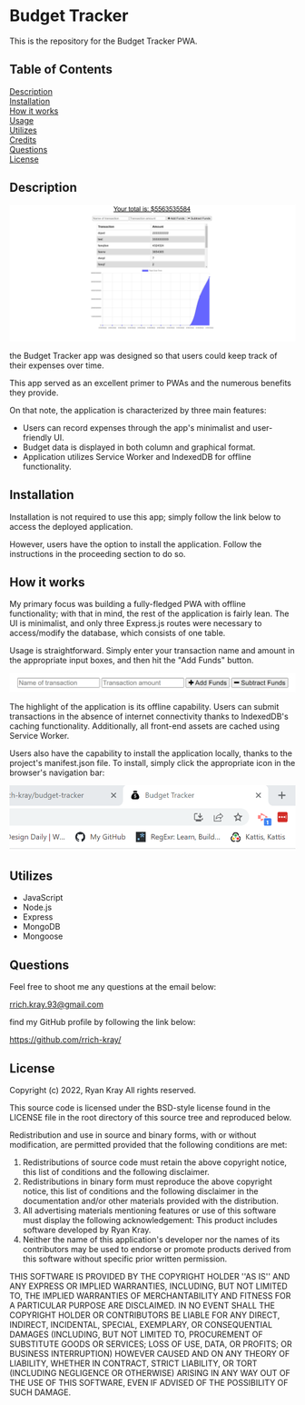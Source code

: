 # Budget Tracker

This is the repository for the Budget Tracker PWA.

## Table of Contents

[Description](#description)  
[Installation](#installation)  
[How it works](#how-it-works)  
[Usage](#usage)  
[Utilizes](#utilizes)  
[Credits](#credits)  
[Questions](#questions)  
[License](#license)

## Description

![main screenshot](./public/images/screen1.png)

the Budget Tracker app was designed so that users could keep track of their expenses over time.

This app served as an excellent primer to PWAs and the numerous benefits they provide.

On that note, the application is characterized by three main features:

- Users can record expenses through the app's minimalist and user-friendly UI.
- Budget data is displayed in both column and graphical format.
- Application utilizes Service Worker and IndexedDB for offline functionality.

## Installation

Installation is not required to use this app; simply follow the link below to access the deployed application.

However, users have the option to install the application. Follow the instructions in the proceeding section to do so.

## How it works

My primary focus was building a fully-fledged PWA with offline functionality; with that in mind, the rest of the application is fairly lean. The UI is minimalist, and only three Express.js routes were necessary to access/modify the database, which consists of one table.

Usage is straightforward. Simply enter your transaction name and amount in the appropriate input boxes, and then hit the "Add Funds" button.

![main screenshot](./public/images/screen32.png)

The highlight of the application is its offline capability. Users can submit transactions in the absence of internet connectivity thanks to IndexedDB's caching functionality. Additionally, all front-end assets are cached using Service Worker.

Users also have the capability to install the application locally, thanks to the project's manifest.json file. To install, simply click the appropriate icon in the browser's navigation bar:

![main screenshot](./public/images/screen3.png)

## Utilizes

- JavaScript
- Node.js
- Express
- MongoDB
- Mongoose

## Questions

Feel free to shoot me any questions at the email below:

rrich.kray.93@gmail.com

find my GitHub profile by following the link below:

https://github.com/rrich-kray/

## License

Copyright (c) 2022, Ryan Kray
All rights reserved.

This source code is licensed under the BSD-style license found in the LICENSE file in the root directory of this source tree and reproduced below.

Redistribution and use in source and binary forms, with or without modification, are permitted provided that the following conditions are met:

1. Redistributions of source code must retain the above copyright notice, this list of conditions and the following disclaimer.
2. Redistributions in binary form must reproduce the above copyright notice, this list of conditions and the following disclaimer in the documentation and/or other materials provided with the distribution.
3. All advertising materials mentioning features or use of this software must display the following acknowledgement: This product includes software developed by Ryan Kray.
4. Neither the name of this application's developer nor the names of its contributors may be used to endorse or promote products derived from this software without specific prior written permission.

THIS SOFTWARE IS PROVIDED BY THE COPYRIGHT HOLDER ''AS IS'' AND ANY EXPRESS OR IMPLIED WARRANTIES, INCLUDING, BUT NOT LIMITED TO, THE IMPLIED WARRANTIES OF MERCHANTABILITY AND FITNESS FOR A PARTICULAR PURPOSE ARE DISCLAIMED. IN NO EVENT SHALL THE COPYRIGHT HOLDER OR CONTRIBUTORS BE LIABLE FOR ANY DIRECT, INDIRECT, INCIDENTAL, SPECIAL, EXEMPLARY, OR CONSEQUENTIAL DAMAGES (INCLUDING, BUT NOT LIMITED TO, PROCUREMENT OF SUBSTITUTE GOODS OR SERVICES; LOSS OF USE, DATA, OR PROFITS; OR BUSINESS INTERRUPTION) HOWEVER CAUSED AND ON ANY THEORY OF LIABILITY, WHETHER IN CONTRACT, STRICT LIABILITY, OR TORT (INCLUDING NEGLIGENCE OR OTHERWISE) ARISING IN ANY WAY OUT OF THE USE OF THIS SOFTWARE, EVEN IF ADVISED OF THE POSSIBILITY OF SUCH DAMAGE.
